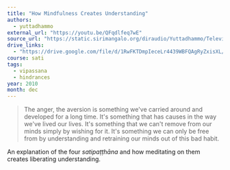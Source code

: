 ```yaml
---
title: "How Mindfulness Creates Understanding"
authors:
  - yuttadhammo
external_url: "https://youtu.be/QFqdlfeq7wE"
source_url: "https://static.sirimangalo.org/diraudio/Yuttadhammo/Television/101217_Understanding.mp3"
drive_links:
  - "https://drive.google.com/file/d/1RwFKTDmpIeceLr4439WBFQAgRyZxisXL/view?usp=drivesdk"
course: sati
tags:
  - vipassana
  - hindrances
year: 2010
month: dec
---
```


> The anger, the aversion is something we've carried around and developed for a long time.
> It's something that has causes in the way we've lived our lives.
> It's something that we can't remove from our minds simply by wishing for it.
> It's something we can only be free from by understanding and retraining our minds out of this bad habit.

An explanation of the four *satipaṭṭhāna* and how meditating on them creates liberating understanding.
